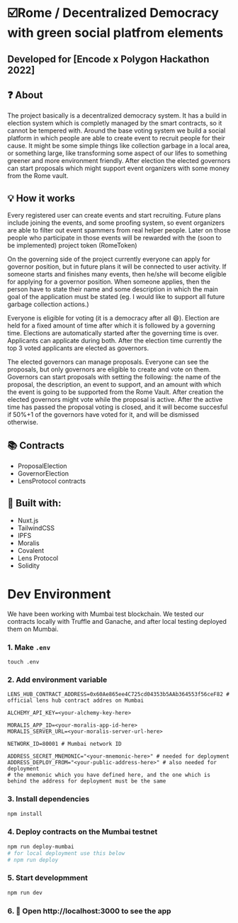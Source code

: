 # ☑️Rome / Decentralized Democracy with green social platfrom elements
## Developed for [Encode x Polygon Hackathon 2022]  

## ❓ About
The project basically is a decentralized democracy system. It has a build in election system which is completly managed by the smart contracts, so it cannot be tempered with.
Around the base voting system we build a social platform in which people are able to create event to recruit people for their cause. It might be some simple things like
collection garbage in a local area, or something large, like transforming some aspect of our lifes to something greener and more environment friendly. After election the
elected governors can start proposals which might support event organizers with some money from the Rome vault.


## 💡 How it works
Every registered user can create events and start recruiting. Future plans include joining the events, and some proofing system, so event organizers are able to filter out 
event spammers from real helper people. Later on those people who participate in those events will be rewarded with the (soon to be implemented) project token (RomeToken)

On the governing side of the project currently everyone can apply for governor position, but in future plans it will be connected to user activity. If someone starts and finishes many events, then he/she will become eligible for applying for a governor position. When someone applies, then the person have to state their name and some description in which the main goal of the application must be stated (eg. I would like to support all future garbage collection actions.)

Everyone is eligible for voting (it is a democracy after all 😄). Election are held for a fixed amount of time after which it is followed by a governing time. Elections are automatically started after the governing time is over. Applicants can applicate during both. After the election time currently the top 3 voted applicants are elected as governors.

The elected governors can manage proposals. Everyone can see the proposals, but only governors are eligible to create and vote on them. Governors can start proposals with setting the following: the name of the proposal, the description, an event to support, and an amount with which the event is going to be supported from the Rome Vault.
After creation the elected governors might vote while the proposal is active. After the active time has passed the proposal voting is closed, and it will become succesful if 50%+1 of the governors have voted for it, and will be dismissed otherwise.

## 📚 Contracts

- ProposalElection
- GovernorElection
- LensProtocol contracts


## 🔨 Built with:

- Nuxt.js
- TailwindCSS
- IPFS
- Moralis
- Covalent
- Lens Protocol
- Solidity


# Dev Environment

We have been working with Mumbai test blockchain. We tested our contracts locally with Truffle and Ganache, and after local testing deployed them on Mumbai. 

### 1. Make `.env`

```shell
touch .env
```

### 2. Add environment variable

```text
LENS_HUB_CONTRACT_ADDRESS=0x60Ae865ee4C725cd04353b5AAb364553f56ceF82 # official lens hub contract addres on Mumbai

ALCHEMY_API_KEY=<your-alchemy-key-here>

MORALIS_APP_ID=<your-moralis-app-id-here>
MORALIS_SERVER_URL=<your-moralis-server-url-here>

NETWORK_ID=80001 # Mumbai network ID

ADDRESS_SECRET_MNEMONIC="<your-mnemonic-here>" # needed for deployment
ADDRESS_DEPLOY_FROM="<your-public-address-here>" # also needed for deployment
# the mnemonic which you have defined here, and the one which is behind the address for deployment must be the same  
```

### 3. Install dependencies

```bash
npm install
```


### 4. Deploy contracts on the Mumbai testnet

```bash
npm run deploy-mumbai
# for local deployment use this below
# npm run deploy
```

### 5. Start developmment

```bash
npm run dev
```

### 6. 📱 Open http://localhost:3000 to see the app